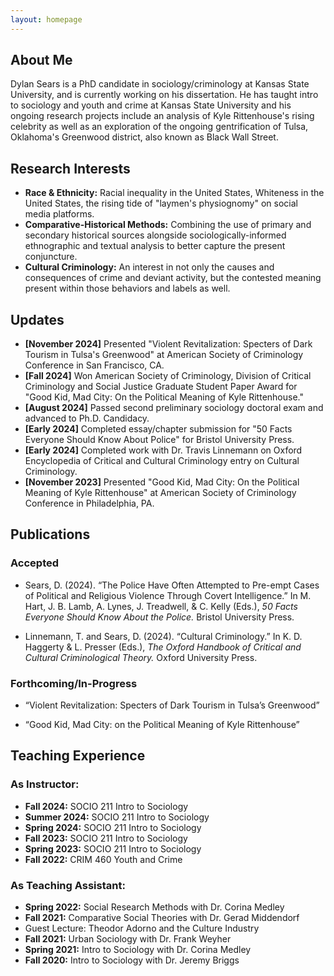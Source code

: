 ```yaml
---
layout: homepage
---
```


## About Me

Dylan Sears is a PhD candidate in sociology/criminology at Kansas State University, and is currently working on his dissertation. He has taught intro to sociology and youth and crime at Kansas State University and his ongoing research projects include an analysis of Kyle Rittenhouse's rising celebrity as well as an exploration of the ongoing gentrification of Tulsa, Oklahoma's Greenwood district, also known as Black Wall Street.

## Research Interests

- **Race & Ethnicity:** Racial inequality in the United States, Whiteness in the United States, the rising tide of "laymen's physiognomy" on social media platforms.
- **Comparative-Historical Methods:** Combining the use of primary and secondary historical sources alongside sociologically-informed ethnographic and textual analysis to better capture the present conjuncture.
- **Cultural Criminology:** An interest in not only the causes and consequences of crime and deviant activity, but the contested meaning present within those behaviors and labels as well.

## Updates

- **[November 2024]** Presented "Violent Revitalization: Specters of Dark Tourism in Tulsa's Greenwood" at American Society of Criminology Conference in San Francisco, CA.
- **[Fall 2024]** Won American Society of Criminology, Division of Critical Criminology and Social Justice Graduate Student Paper Award for "Good Kid, Mad City: On the Political Meaning of Kyle Rittenhouse."
- **[August 2024]** Passed second preliminary sociology doctoral exam and advanced to Ph.D. Candidacy.
- **[Early 2024]** Completed essay/chapter submission for "50 Facts Everyone Should Know About Police" for Bristol University Press.
- **[Early 2024]** Completed work with Dr. Travis Linnemann on Oxford Encyclopedia of Critical and Cultural Criminology entry on Cultural Criminology.
- **[November 2023]** Presented "Good Kid, Mad City: On the Political Meaning of Kyle Rittenhouse" at American Society of Criminology Conference in Philadelphia, PA.

## Publications

### Accepted

- Sears, D. (2024). “The Police Have Often Attempted to Pre-empt Cases of Political and Religious Violence 	Through Covert Intelligence.” In M. Hart, J. B. Lamb, A. Lynes, J. Treadwell, & C. Kelly (Eds.), *50 Facts Everyone Should Know About the Police.* Bristol University Press.

- Linnemann, T. and Sears, D. (2024). “Cultural Criminology.” In K. D. Haggerty & L. Presser (Eds.), *The Oxford Handbook of Critical and Cultural Criminological Theory.* Oxford University Press.

### Forthcoming/In-Progress

- “Violent Revitalization: Specters of Dark Tourism in Tulsa’s Greenwood”

- “Good Kid, Mad City: on the Political Meaning of Kyle Rittenhouse”

## Teaching Experience

### As Instructor:
- **Fall 2024:** SOCIO 211 Intro to Sociology								  
- **Summer 2024:** SOCIO 211 Intro to Sociology								 
- **Spring 2024:** SOCIO 211 Intro to Sociology								   
- **Fall 2023:** SOCIO 211 Intro to Sociology								        
- **Spring 2023:** SOCIO 211 Intro to Sociology								   
- **Fall 2022:** CRIM 460 Youth and Crime									        

### As Teaching Assistant:
- **Spring 2022:** Social Research Methods with Dr. Corina Medley						    
- **Fall 2021:** Comparative Social Theories with Dr. Gerad Middendorf					        
- Guest Lecture: Theodor Adorno and the Culture Industry
- **Fall 2021:** Urban Sociology with Dr. Frank Weyher							        
- **Spring 2021:** Intro to Sociology with Dr. Corina Medley							    
- **Fall 2020:** Intro to Sociology with Dr. Jeremy Briggs							        


